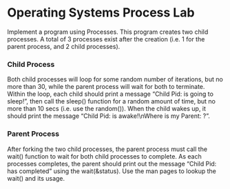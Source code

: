 # Operating Systems Process Lab
Implement a program using Processes.
This program creates two child processes. A total of 3 processes exist after the 
creation (i.e. 1 for the parent process, and 2 child processes).

### Child Process
Both child processes will loop for some random number of iterations, but no more
than 30, while the parent process will wait for both to terminate. Within the
loop, each child should print a message “Child Pid: <pid> is going to sleep!”, 
then call the sleep() function for a random amount of time, but no more than 10 
secs (i.e. use the random()). When the child wakes up, it should print the 
message “Child Pid: is awake!\nWhere is my Parent: <ppid>?”.

### Parent Process
After forking the two child processes, the parent process must call the wait()
  function to wait for both child processes to complete. As each processes 
  completes, the parent should print out the message “Child Pid: <pid> has completed”
  using the wait(&status). Use the man pages to lookup the wait() and its usage.
